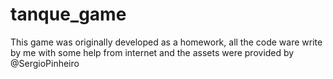 # tanque_game

This game was originally developed as a homework, all the code ware write by me with some help from internet and the assets were provided by @SergioPinheiro
